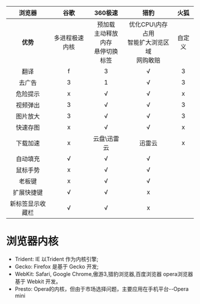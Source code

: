|   浏览器    |   谷歌    |          360极速          |               猎豹               |  火狐  |
| :------: | :-----: | :---------------------: | :----------------------------: | :--: |
|  **优势**  | 多进程极速内核 | 预加载<br>主动释放内存<br>悬停切换标签 | 优化CPU\内存占用<br>智能扩大浏览区域<br>网购敢赔 | 自定义  |
|    翻译    |    f    |            3            |               √                |  3   |
|   去广告    |    3    |            1            |               √                |  3   |
|   危险提示   |    x    |            √            |               √                |  x   |
|   视频弹出   |    3    |            √            |               √                |  3   |
|   图片放大   |    3    |            √            |               √                |  3   |
|   快速存图   |    x    |            √            |               √                |  x   |
|   下载加速   |    x    |         云盘\迅雷云          |              迅雷云               |  x   |
|   自动填充   |    √    |            √            |               √                |      |
|   鼠标手势   |    x    |            √            |               √                |      |
|   老板键    |    x    |            √            |               √                |      |
|  扩展快捷键   |    √    |            √            |               x                |      |
| 新标签显示收藏栏 |    √    |            √            |               x                |      |
 
# 浏览器内核
- Trident: IE 以Trident 作为内核引擎;
- Gecko: Firefox 是基于 Gecko 开发;
- WebKit: Safari, Google Chrome,傲游3,猎豹浏览器,百度浏览器 opera浏览器 基于 Webkit 开发。
- Presto: Opera的内核，但由于市场选择问题，主要应用在手机平台--Opera mini
 
 